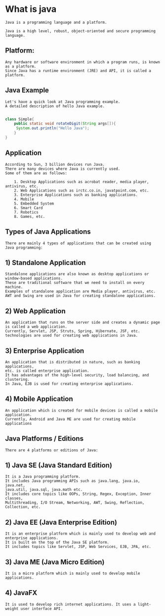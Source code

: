 # What is java

```
Java is a programming language and a platform.

Java is a high level, robust, object-oriented and secure programming language.
```
## Platform: 

```
Any hardware or software environment in which a program runs, is known as a platform. 
Since Java has a runtime environment (JRE) and API, it is called a platform.
```
## Java Example
```
Let's have a quick look at Java programming example. 
A detailed description of hello Java example.
```
```.java

class Simple{  
    public static void rotateDigit(String args[]){  
     System.out.println("Hello Java");  
    }  
}  
```
## Application
```
According to Sun, 3 billion devices run Java.
There are many devices where Java is currently used. 
Some of them are as follows:
```
```
	1. Desktop Applications such as acrobat reader, media player, antivirus, etc.
	2. Web Applications such as irctc.co.in, javatpoint.com, etc.
	3. Enterprise Applications such as banking applications.
	4. Mobile
	5. Embedded System
	6. Smart Card
	7. Robotics
	8. Games, etc.
```
## Types of Java Applications
```
There are mainly 4 types of applications that can be created using Java programming:
```

## 1) Standalone Application
```
Standalone applications are also known as desktop applications or window-based applications. 
These are traditional software that we need to install on every machine.
Examples of standalone application are Media player, antivirus, etc. 
AWT and Swing are used in Java for creating standalone applications.
```
## 2) Web Application
```
An application that runs on the server side and creates a dynamic page is called a web application.
Currently, Servlet, JSP, Struts, Spring, Hibernate, JSF, etc. 
technologies are used for creating web applications in Java.
```

## 3) Enterprise Application
```
An application that is distributed in nature, such as banking applications, 
etc. is called enterprise application. 
It has advantages of the high-level security, load balancing, and clustering. 
In Java, EJB is used for creating enterprise applications.
```
## 4) Mobile Application
```
An application which is created for mobile devices is called a mobile application. 
Currently, Android and Java ME are used for creating mobile applications
```
## Java Platforms / Editions
```
There are 4 platforms or editions of Java:
```

## 1) Java SE (Java Standard Edition)
```
It is a Java programming platform. 
It includes Java programming APIs such as java.lang, java.io, java.net, 
java.util, java.sql, java.math etc. 
It includes core topics like OOPs, String, Regex, Exception, Inner classes, 
Multithreading, I/O Stream, Networking, AWT, Swing, Reflection, Collection, etc.
```

## 2) Java EE (Java Enterprise Edition)
```
It is an enterprise platform which is mainly used to develop web and enterprise applications. 
It is built on the top of the Java SE platform. 
It includes topics like Servlet, JSP, Web Services, EJB, JPA, etc.
```
## 3) Java ME (Java Micro Edition)
```
It is a micro platform which is mainly used to develop mobile applications.
```
## 4) JavaFX
```
It is used to develop rich internet applications. It uses a light-weight user interface API.
```